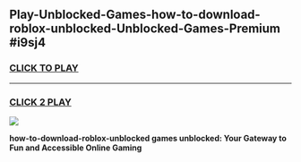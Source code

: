 
## Play-Unblocked-Games-how-to-download-roblox-unblocked-Unblocked-Games-Premium #i9sj4
<h3>
<a href="https://premium.freeplayer.one?title=how-to-download-roblox-unblocked&ref=12M">CLICK TO PLAY</a></h3>
<hr>

<h3>
<a href="https://premium.freeplayer.one?title=how-to-download-roblox-unblocked&ref=12M">CLICK 2 PLAY</a>
  
</h3>

<a href="https://premium.freeplayer.one?title=how-to-download-roblox-unblocked&ref=12M"><img src="https://clearcache.store/games.png"></a>


**how-to-download-roblox-unblocked games unblocked: Your Gateway to Fun and Accessible Online Gaming**
